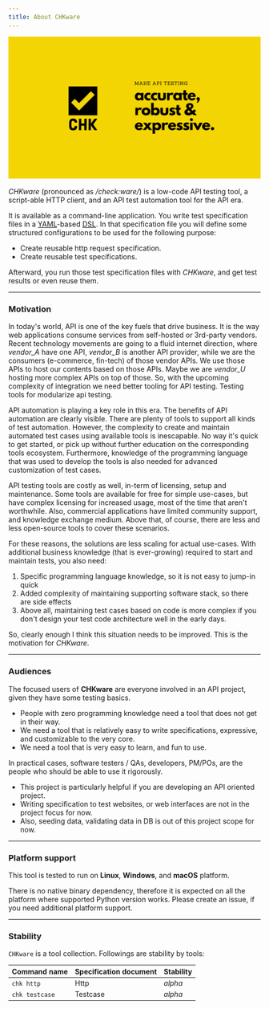 ```yaml
---
title: About CHKware
---
```


![CHKware | Low-code API quality testing, and automation toolbox](./assets/github-hero-01.png)

_CHKware_ (pronounced as _/check:ware/_) is a low-code API testing tool, a script-able HTTP client, and an API test automation tool for the API era.

It is available as a command-line application. You write test specification files in a [YAML](https://yaml.org/)-based [DSL](https://en.wikipedia.org/wiki/Domain-specific_language). In that specification file you will define some structured configurations to be used for the following purpose:

- Create reusable http request specification.
- Create reusable test specifications.

Afterward, you run those test specification files with _CHKware_, and get test results or even reuse them.

---

### Motivation

In today's world, API is one of the key fuels that drive business. It is the way web applications consume services from self-hosted or 3rd-party vendors. Recent technology movements are going to a fluid internet direction, where _vendor_A_ have one API, _vendor_B_ is another API provider, while we are the consumers (e-commerce, fin-tech) of those vendor APIs. We use those APIs to host our contents based on those APIs. Maybe we are _vendor_U_ hosting more complex APIs on top of those. So, with the upcoming complexity of integration we need better tooling for API testing. Testing tools for modularize api testing.

API automation is playing a key role in this era. The benefits of API automation are clearly visible. There are plenty of tools to support all kinds of test automation. However, the complexity to create and maintain automated test cases using available tools is inescapable. No way it's quick to get started, or pick up without further education on the corresponding tools ecosystem. Furthermore, knowledge of the programming language that was used to develop the tools is also needed for advanced customization of test cases.

API testing tools are costly as well, in-term of licensing, setup and maintenance. Some tools are available for free for simple use-cases, but have complex licensing for increased usage, most of the time that aren't worthwhile. Also, commercial applications have limited community support, and knowledge exchange medium. Above that, of course, there are less and less open-source tools to cover these scenarios.

For these reasons, the solutions are less scaling for actual use-cases. With additional business knowledge (that is ever-growing) required to start and maintain tests, you also need:

1. Specific programming language knowledge, so it is not easy to jump-in quick
2. Added complexity of maintaining supporting software stack, so there are side effects
3. Above all, maintaining test cases based on code is more complex if you don't design your test code architecture well in the early days.

So, clearly enough I think this situation needs to be improved. This is the motivation for _CHKware_.

---

### Audiences

The focused users of **CHKware** are everyone involved in an API project, given they have some testing basics.

- People with zero programming knowledge need a tool that does not get in their way.
- We need a tool that is relatively easy to write specifications, expressive, and customizable to the very core.
- We need a tool that is very easy to learn, and fun to use.

In practical cases, software testers / QAs, developers, PM/POs, are the people who should be able to use it rigorously.

- This project is particularly helpful if you are developing an API oriented project.
- Writing specification to test websites, or web interfaces are not in the project focus for now.
- Also, seeding data, validating data in DB is out of this project scope for now.

---

### Platform support

This tool is tested to run on **Linux**, **Windows**, and **macOS** platform.

There is no native binary dependency, therefore it is expected on all the platform where supported Python version works. Please create an issue, if you need additional platform support.

---

### Stability

`CHKware` is a tool collection. Followings are stability by tools:

| Command name   | Specification document | Stability |
| -------------- | ---------------------- | --------- |
| `chk http`     | Http                   | _alpha_   |
| `chk testcase` | Testcase               | _alpha_   |
